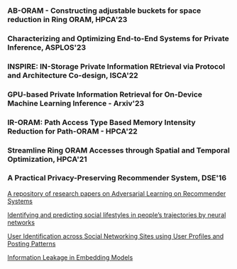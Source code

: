 ### AB-ORAM - Constructing adjustable buckets for space reduction in Ring ORAM, HPCA'23
### Characterizing and Optimizing End-to-End Systems for Private Inference, ASPLOS'23
### INSPIRE: IN-Storage Private Information REtrieval via Protocol and Architecture Co-design, ISCA'22
### GPU-based Private Information Retrieval for On-Device Machine Learning Inference - Arxiv'23
### IR-ORAM: Path Access Type Based Memory Intensity Reduction for Path-ORAM - HPCA'22
### Streamline Ring ORAM Accesses through Spatial and Temporal Optimization, HPCA'21
### A Practical Privacy-Preserving Recommender System, DSE'16


[A repository of research papers on Adversarial Learning on Recommender Systems](https://github.com/EdisonLeeeee/RS-Adversarial-Learning)

[Identifying and predicting social lifestyles in people’s trajectories by neural networks](https://epjdatascience.springeropen.com/articles/10.1140/epjds/s13688-018-0173-5)

[User Identification across Social Networking Sites
using User Profiles and Posting Patterns](https://arxiv.org/pdf/2106.11815.pdf)

[Information Leakage in Embedding Models](https://arxiv.org/pdf/2004.00053.pdf)

